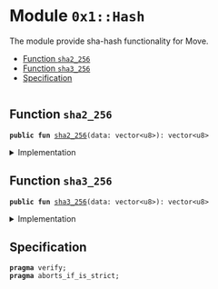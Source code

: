 
<a name="0x1_Hash"></a>

# Module `0x1::Hash`

The module provide sha-hash functionality for Move.


-  [Function `sha2_256`](#0x1_Hash_sha2_256)
-  [Function `sha3_256`](#0x1_Hash_sha3_256)
-  [Specification](#@Specification_0)


<pre><code></code></pre>



<a name="0x1_Hash_sha2_256"></a>

## Function `sha2_256`



<pre><code><b>public</b> <b>fun</b> <a href="Hash.md#0x1_Hash_sha2_256">sha2_256</a>(data: vector&lt;u8&gt;): vector&lt;u8&gt;
</code></pre>



<details>
<summary>Implementation</summary>


<pre><code><b>native</b> <b>public</b> <b>fun</b> <a href="Hash.md#0x1_Hash_sha2_256">sha2_256</a>(data: vector&lt;u8&gt;): vector&lt;u8&gt;;
</code></pre>



</details>

<a name="0x1_Hash_sha3_256"></a>

## Function `sha3_256`



<pre><code><b>public</b> <b>fun</b> <a href="Hash.md#0x1_Hash_sha3_256">sha3_256</a>(data: vector&lt;u8&gt;): vector&lt;u8&gt;
</code></pre>



<details>
<summary>Implementation</summary>


<pre><code><b>native</b> <b>public</b> <b>fun</b> <a href="Hash.md#0x1_Hash_sha3_256">sha3_256</a>(data: vector&lt;u8&gt;): vector&lt;u8&gt;;
</code></pre>



</details>

<a name="@Specification_0"></a>

## Specification



<pre><code><b>pragma</b> verify;
<b>pragma</b> aborts_if_is_strict;
</code></pre>
